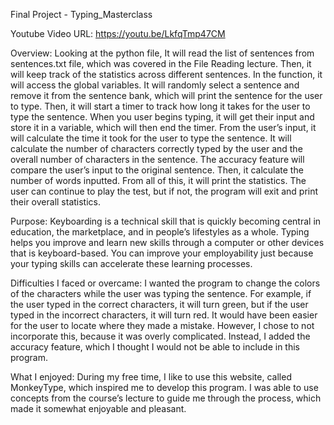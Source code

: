 Final Project - Typing_Masterclass

Youtube Video URL: https://youtu.be/LkfqTmp47CM 

Overview:
Looking at the python file, 
It will read the list of sentences from sentences.txt file, which was covered in the File Reading lecture. 
Then, it will keep track of the statistics across different sentences. 
In the function, it will access the global variables. 
It will randomly select a sentence and remove it from the sentence bank, which will print the sentence for the user to type.
Then, it will start a timer to track how long it takes for the user to type the sentence. 
When you user begins typing, it will get their input and store it in a variable, which will then end the timer. 
From the user’s input, it will calculate the time it took for the user to type the sentence. It will calculate the number of characters correctly typed by the user and the overall number of characters in the sentence. 
The accuracy feature will compare the user’s input to the original sentence. 
Then, it calculate the number of words inputted. 
From all of this, it will print the statistics. 
The user can continue to play the test, but if not, the program will exit and print their overall statistics. 

Purpose: 
Keyboarding is a technical skill that is quickly becoming central in education, the marketplace, and in people’s lifestyles as a whole. 
Typing helps you improve and learn new skills through a computer or other devices that is keyboard-based. 
You can improve your employability just because your typing skills can accelerate these learning processes. 

Difficulties I faced or overcame: 
I wanted the program to change the colors of the characters while the user was typing the sentence. For example, if the user typed in the correct characters, it will turn green, but if the user typed in the incorrect characters, it will turn red. It would have been easier for the user to locate where they made a mistake. However, I chose to not incorporate this, because it was overly complicated. 
Instead, I added the accuracy feature, which I thought I would not be able to include in this program. 

What I enjoyed: 
During my free time, I like to use this website, called MonkeyType, which inspired me to develop this program. I was able to use concepts from the course’s lecture to guide me through the process, which made it somewhat enjoyable and pleasant. 






